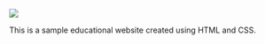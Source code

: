 
![](https://user-images.githubusercontent.com/94695669/230277868-fab7f7aa-e9f6-44ef-a44d-85e46778386e.gif)


This is a sample educational website created using HTML and CSS.
